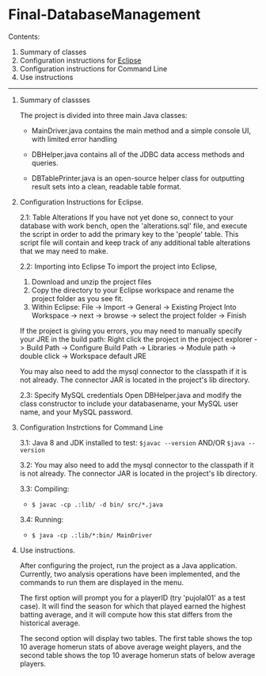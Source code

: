 # Final-DatabaseManagement

Contents:
1. Summary of classes
2. Configuration instructions for [Eclipse](https://www.eclipse.org/downloads/)
3. Configuration instructions for Command Line
4. Use instructions
---------------------------------
1. Summary of classses

    The project is divided into three main Java classes:
      * MainDriver.java contains the main method and a simple console UI, with limited error handling

      * DBHelper.java contains all of the JDBC data access methods and queries.

      * DBTablePrinter.java is an open-source helper class for outputting result sets into a clean, readable table format.

2. Configuration Instructions for Eclipse.

   2.1: Table Alterations
   If you have not yet done so, connect to your database with work bench, open the 'alterations.sql' file, and execute the script in order to add the primary key to the 'people' table. This script file will contain and keep track of any additional table alterations that we may need to make.

   2.2: Importing into Eclipse
   To import the project into Eclipse,
     1. Download and unzip the project files
     2. Copy the directory to your Eclipse workspace and rename the project folder as you see fit.
     3. Within Eclipse: File -> Import -> General -> Existing Project Into Workspace -> next -> browse -> select the project folder -> Finish

     If the project is giving you errors, you may need to manually specify your JRE in the build path: Right click the project in the project explorer -> Build Path -> Configure Build Path -> Libraries -> Module path -> double click -> Workspace default JRE

     You may also need to add the mysql connector to the classpath if it is not already. The connector JAR is located in the project's lib directory.

   2.3: Specify MySQL credentials
    Open DBHelper.java and modify the class constructor to include your databasename, your MySQL user name, and your MySQL password.

3. Configuration Instrctions for Command Line

    3.1: Java 8 and JDK installed to test: `$javac --version` AND/OR `$java --version`

    3.2: You may also need to add the mysql connector to the classpath if it is not already. The connector JAR is located in the project's lib directory.

    3.3: Compiling:
      - `$ javac -cp .:lib/ -d bin/ src/*.java`

    3.4: Running:
      - `$ java -cp .:lib/*:bin/ MainDriver`
4. Use instructions.

   After configuring the project, run the project as a Java application. Currently, two analysis operations have been implemented, and the commands to run them are displayed in the menu.

   The first option will prompt you for a playerID (try 'pujolal01' as a test case). It will find the season for which that played earned the highest batting average, and it will compute how this stat differs from the historical average.

   The second option will display two tables. The first table shows the top 10 average homerun stats of above average weight players, and the second table shows the top 10 average homerun stats of below average players.
